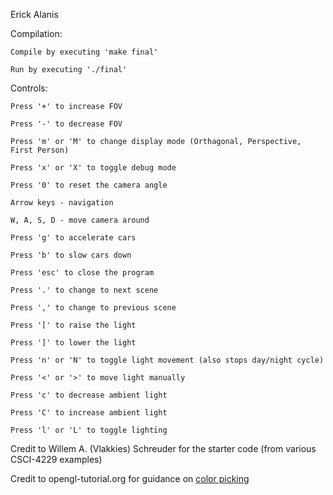 Erick Alanis

Compilation:

    Compile by executing 'make final'

    Run by executing './final'


Controls:

    Press '+' to increase FOV

    Press '-' to decrease FOV

    Press 'm' or 'M' to change display mode (Orthagonal, Perspective, First Person)

    Press 'x' or 'X' to toggle debug mode

    Press '0' to reset the camera angle

    Arrow keys - navigation

    W, A, S, D - move camera around

    Press 'g' to accelerate cars

    Press 'b' to slow cars down

    Press 'esc' to close the program

    Press '.' to change to next scene
    
    Press ',' to change to previous scene

    Press '[' to raise the light

    Press ']' to lower the light

    Press 'n' or 'N' to toggle light movement (also stops day/night cycle)

    Press '<' or '>' to move light manually

    Press 'c' to decrease ambient light

    Press 'C' to increase ambient light

    Press 'l' or 'L' to toggle lighting


Credit to Willem A. (Vlakkies) Schreuder for the starter code (from various CSCI-4229 examples)

Credit to opengl-tutorial.org for guidance on [color picking](http://www.opengl-tutorial.org/miscellaneous/clicking-on-objects/picking-with-an-opengl-hack/)